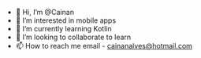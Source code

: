 - 👋 Hi, I’m @Cainan
- 👀 I’m interested in mobile apps
- 🌱 I’m currently learning Kotlin
- 💞️ I’m looking to collaborate to learn
- 📫 How to reach me email - cainanalves@hotmail.com

<!---
GitCainan/GitCainan is a ✨ special ✨ repository because its `README.md` (this file) appears on your GitHub profile.
You can click the Preview link to take a look at your changes.
--->
